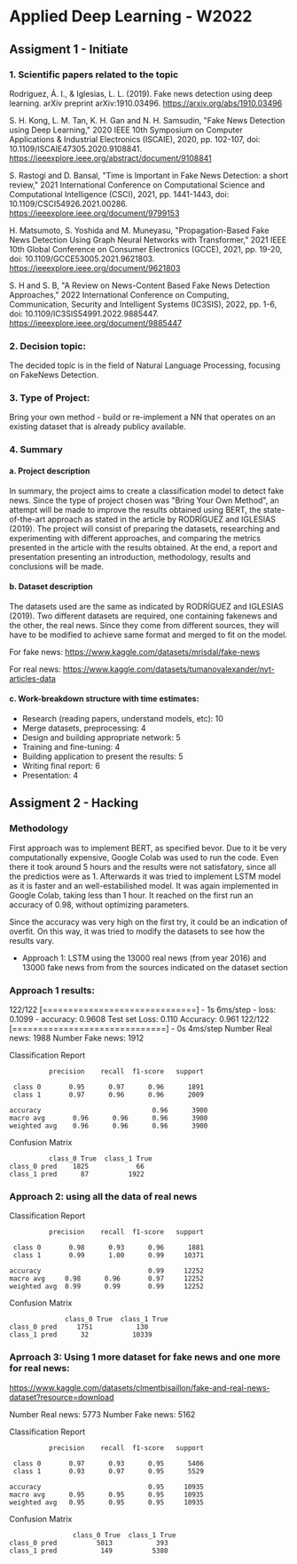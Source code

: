 # Applied Deep Learning - W2022

## Assigment 1 - Initiate

### 1. Scientific papers related to the topic

Rodríguez, Á. I., & Iglesias, L. L. (2019). Fake news detection using deep learning. arXiv preprint arXiv:1910.03496.
https://arxiv.org/abs/1910.03496

S. H. Kong, L. M. Tan, K. H. Gan and N. H. Samsudin, "Fake News Detection using Deep Learning," 2020 IEEE 10th Symposium on Computer Applications & Industrial Electronics (ISCAIE), 2020, pp. 102-107, doi: 10.1109/ISCAIE47305.2020.9108841.
https://ieeexplore.ieee.org/abstract/document/9108841

S. Rastogi and D. Bansal, "Time is Important in Fake News Detection: a short review," 2021 International Conference on Computational Science and Computational Intelligence (CSCI), 2021, pp. 1441-1443, doi: 10.1109/CSCI54926.2021.00286.
https://ieeexplore.ieee.org/document/9799153

H. Matsumoto, S. Yoshida and M. Muneyasu, "Propagation-Based Fake News Detection Using Graph Neural Networks with Transformer," 2021 IEEE 10th Global Conference on Consumer Electronics (GCCE), 2021, pp. 19-20, doi: 10.1109/GCCE53005.2021.9621803.
https://ieeexplore.ieee.org/document/9621803

S. H and S. B, "A Review on News-Content Based Fake News Detection Approaches," 2022 International Conference on Computing, Communication, Security and Intelligent Systems (IC3SIS), 2022, pp. 1-6, doi: 10.1109/IC3SIS54991.2022.9885447.
https://ieeexplore.ieee.org/document/9885447

### 2. Decision topic:
The decided topic is in the field of Natural Language Processing, focusing on FakeNews Detection.

### 3. Type of Project:
Bring your own method - build or re-implement a NN that operates on an existing dataset that is already publicy available.

### 4. Summary
#### a. Project description

In summary, the project aims to create a classification model to detect fake news. Since the type of project chosen was "Bring Your Own Method", an attempt will be made to improve the results obtained using BERT, the state-of-the-art approach as stated in the article by RODRÍGUEZ and IGLESIAS (2019). The project will consist of preparing the datasets, researching and experimenting with different approaches, and comparing the metrics presented in the article with the results obtained. At the end, a report and presentation presenting an introduction, methodology, results and conclusions will be made.

#### b. Dataset description

The datasets used are the same as indicated by RODRÍGUEZ and IGLESIAS (2019). Two different datasets are required, one containing fakenews and the other, the real news. Since they come from different sources, they will have to be modified to achieve same format and merged to fit on the model.

For fake news: https://www.kaggle.com/datasets/mrisdal/fake-news 

For real news: https://www.kaggle.com/datasets/tumanovalexander/nyt-articles-data

#### c. Work-breakdown structure with time estimates:

* Research (reading papers, understand models, etc): 10
* Merge datasets, preprocessing: 4
* Design and building appropriate network: 5
* Training and fine-tuning: 4
* Building application to present the results: 5
* Writing final report: 6
* Presentation: 4


## Assigment 2 - Hacking

### Methodology
First approach was to implement BERT, as specified bevor. Due to it be very computationally expensive, Google Colab was used to run the code. Even there it took around 5 hours and the results were not satisfatory, since all the predictios were as 1. 
Afterwards it was tried to implement LSTM model as it is faster and an well-estabilished  model. It was again implemented in Google Colab, taking less than 1 hour. It reached on the first run an accuracy of 0.98, without optimizing parameters. 

Since the accuracy was very high on the first try, it could be an indication of overfit. On this way, it was tried to modify the datasets to see how the results vary.

* Approach 1: LSTM using the 13000 real news (from year 2016) and 13000 fake news from from the sources indicated on the dataset section

### Approach 1 results:


122/122 [==============================] - 1s 6ms/step - loss: 0.1099 - accuracy: 0.9608
Test set
  Loss: 0.110
  Accuracy: 0.961
122/122 [==============================] - 0s 4ms/step
Number Real news: 1988
Number Fake news: 1912

Classification Report

              precision    recall  f1-score   support

     class 0       0.95      0.97      0.96      1891
     class 1       0.97      0.96      0.96      2009

    accuracy                            0.96      3900
    macro avg       0.96      0.96      0.96      3900
    weighted avg    0.96      0.96      0.96      3900


Confusion Matrix

              class_0 True  class_1 True
    class_0 pred    1825            66
    class_1 pred      87          1922



### Approach 2: using all the data of real news

Classification Report

              precision    recall  f1-score   support

     class 0       0.98      0.93      0.96      1881
     class 1       0.99      1.00      0.99     10371

    accuracy                           0.99     12252
    macro avg     0.98      0.96       0.97     12252
    weighted avg  0.99      0.99       0.99     12252


Confusion Matrix

                  class_0 True  class_1 True
    class_0 pred     1751           130
    class_1 pred      32           10339
    
    
### Aprroach 3: Using 1 more dataset for fake news and one more for real news: 
https://www.kaggle.com/datasets/clmentbisaillon/fake-and-real-news-dataset?resource=download


Number Real news: 5773
Number Fake news: 5162

Classification Report

              precision    recall  f1-score   support

     class 0       0.97      0.93      0.95      5406
     class 1       0.93      0.97      0.95      5529

    accuracy                           0.95     10935
    macro avg      0.95      0.95      0.95     10935
    weighted avg   0.95      0.95      0.95     10935


Confusion Matrix

                    class_0 True  class_1 True
    class_0 pred          5013           393
    class_1 pred           149          5380
